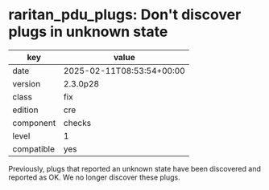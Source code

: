 [//]: # (werk v2)
# raritan_pdu_plugs: Don't discover plugs in unknown state

key        | value
---------- | ---
date       | 2025-02-11T08:53:54+00:00
version    | 2.3.0p28
class      | fix
edition    | cre
component  | checks
level      | 1
compatible | yes

Previously, plugs that reported an unknown state have been discovered and reported as OK.
We no longer discover these plugs.
